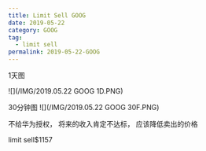 ```yaml
---
title: Limit Sell GOOG
date: 2019-05-22
category: GOOG
tag:
  - limit sell
permalink: 2019-05-22-GOOG
---
```

1天图

![](/IMG/2019.05.22 GOOG 1D.PNG)

30分钟图
![](/IMG/2019.05.22 GOOG 30F.PNG)

不给华为授权， 将来的收入肯定不达标， 应该降低卖出的价格

limit sell$\$$1157
